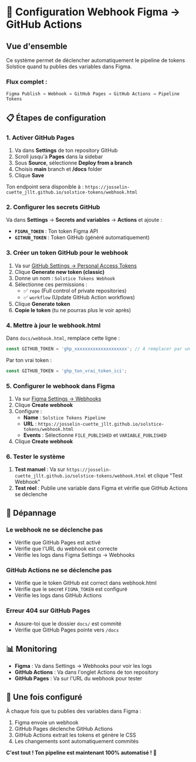 # 🎨 Configuration Webhook Figma → GitHub Actions

## Vue d'ensemble

Ce système permet de déclencher automatiquement le pipeline de tokens Solstice quand tu publies des variables dans Figma.

### Flux complet :
```
Figma Publish → Webhook → GitHub Pages → GitHub Actions → Pipeline Tokens
```

## 📋 Étapes de configuration

### 1. Activer GitHub Pages

1. Va dans **Settings** de ton repository GitHub
2. Scroll jusqu'à **Pages** dans la sidebar
3. Sous **Source**, sélectionne **Deploy from a branch**
4. Choisis **main** branch et **/docs** folder
5. Clique **Save**

Ton endpoint sera disponible à : `https://josselin-cuette_jllt.github.io/solstice-tokens/webhook.html`

### 2. Configurer les secrets GitHub

Va dans **Settings** → **Secrets and variables** → **Actions** et ajoute :

- **`FIGMA_TOKEN`** : Ton token Figma API
- **`GITHUB_TOKEN`** : Token GitHub (généré automatiquement)

### 3. Créer un token GitHub pour le webhook

1. Va sur [GitHub Settings → Personal Access Tokens](https://github.com/settings/tokens)
2. Clique **Generate new token (classic)**
3. Donne un nom : `Solstice Tokens Webhook`
4. Sélectionne ces permissions :
   - ✅ `repo` (Full control of private repositories)
   - ✅ `workflow` (Update GitHub Action workflows)
5. Clique **Generate token**
6. **Copie le token** (tu ne pourras plus le voir après)

### 4. Mettre à jour le webhook.html

Dans `docs/webhook.html`, remplace cette ligne :
```javascript
const GITHUB_TOKEN = 'ghp_xxxxxxxxxxxxxxxxxxxx'; // À remplacer par un token GitHub
```

Par ton vrai token :
```javascript
const GITHUB_TOKEN = 'ghp_ton_vrai_token_ici';
```

### 5. Configurer le webhook dans Figma

1. Va sur [Figma Settings → Webhooks](https://www.figma.com/settings/webhooks)
2. Clique **Create webhook**
3. Configure :
   - **Name** : `Solstice Tokens Pipeline`
   - **URL** : `https://josselin-cuette_jllt.github.io/solstice-tokens/webhook.html`
   - **Events** : Sélectionne `FILE_PUBLISHED` et `VARIABLE_PUBLISHED`
4. Clique **Create webhook**

### 6. Tester le système

1. **Test manuel** : Va sur `https://josselin-cuette_jllt.github.io/solstice-tokens/webhook.html` et clique "Test Webhook"
2. **Test réel** : Publie une variable dans Figma et vérifie que GitHub Actions se déclenche

## 🔧 Dépannage

### Le webhook ne se déclenche pas
- Vérifie que GitHub Pages est activé
- Vérifie que l'URL du webhook est correcte
- Vérifie les logs dans Figma Settings → Webhooks

### GitHub Actions ne se déclenche pas
- Vérifie que le token GitHub est correct dans webhook.html
- Vérifie que le secret `FIGMA_TOKEN` est configuré
- Vérifie les logs dans GitHub Actions

### Erreur 404 sur GitHub Pages
- Assure-toi que le dossier `docs/` est commité
- Vérifie que GitHub Pages pointe vers `/docs`

## 📊 Monitoring

- **Figma** : Va dans Settings → Webhooks pour voir les logs
- **GitHub Actions** : Va dans l'onglet Actions de ton repository
- **GitHub Pages** : Va sur l'URL du webhook pour tester

## 🚀 Une fois configuré

À chaque fois que tu publies des variables dans Figma :
1. Figma envoie un webhook
2. GitHub Pages déclenche GitHub Actions
3. GitHub Actions extrait les tokens et génère le CSS
4. Les changements sont automatiquement commités

**C'est tout ! Ton pipeline est maintenant 100% automatisé !** 🎉


